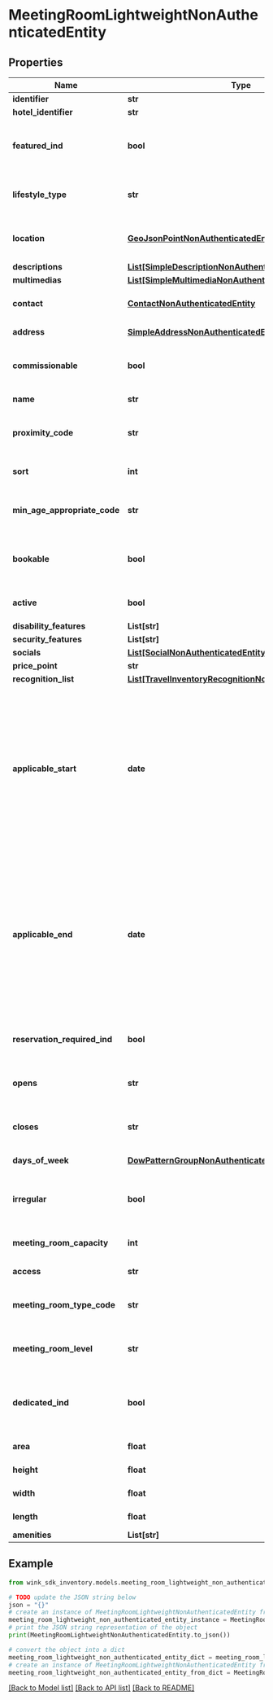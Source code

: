 # MeetingRoomLightweightNonAuthenticatedEntity


## Properties

Name | Type | Description | Notes
------------ | ------------- | ------------- | -------------
**identifier** | **str** | Unique record identifier | 
**hotel_identifier** | **str** | Hotel identifier. | 
**featured_ind** | **bool** | Indicates whether this inventory is featured. Use this flag as a way to signify that this inventory is special. | 
**lifestyle_type** | **str** | Indicate the type of lifestyle this blocking should be associated with. | [optional] 
**location** | [**GeoJsonPointNonAuthenticatedEntity**](GeoJsonPointNonAuthenticatedEntity.md) | Geo-location point where blocking takes place. Defaults to location of property. | 
**descriptions** | [**List[SimpleDescriptionNonAuthenticatedEntity]**](SimpleDescriptionNonAuthenticatedEntity.md) |  | 
**multimedias** | [**List[SimpleMultimediaNonAuthenticatedEntity]**](SimpleMultimediaNonAuthenticatedEntity.md) |  | 
**contact** | [**ContactNonAuthenticatedEntity**](ContactNonAuthenticatedEntity.md) | Associate a contact person for this blocking (if applicable). | 
**address** | [**SimpleAddressNonAuthenticatedEntity**](SimpleAddressNonAuthenticatedEntity.md) | Defaults to property address. | 
**commissionable** | **bool** | Indicate whether sales channels receive commission for selling this blocking. | [default to True]
**name** | **str** | Internal name of blocking. | 
**proximity_code** | **str** | Supported OTA specification &#x60;PRX&#x60; code. See [OTA geoname data](#operation/showAvailableCodesForCategory) | 
**sort** | **int** | Use this property to sort an blocking in a list of activities. | [optional] 
**min_age_appropriate_code** | **str** | Supported OTA specification &#x60;AQC&#x60; code. See [OTA geoname data](#operation/showAvailableCodesForCategory) | [optional] 
**bookable** | **bool** | Indicates if this blocking can be added to a booking or if it is read-only marketing material only. | [default to True]
**active** | **bool** | Modify blocking availability with this flag. | [default to True]
**disability_features** | **List[str]** |  | [optional] 
**security_features** | **List[str]** |  | [optional] 
**socials** | [**List[SocialNonAuthenticatedEntity]**](SocialNonAuthenticatedEntity.md) |  | [optional] 
**price_point** | **str** | Level of expensiveness. | [default to 'THREE']
**recognition_list** | [**List[TravelInventoryRecognitionNonAuthenticatedEntity]**](TravelInventoryRecognitionNonAuthenticatedEntity.md) |  | [optional] 
**applicable_start** | **date** | Start month and day or date for which the attraction (e.g. the start of a season) is available. This date property signifies that the blocking is recurring and / or seasonal. If the date is in the past, only day and month will be used to infer seasonality. If the date is a future date, it will be interpreted as a starting date. | [optional] 
**applicable_end** | **date** | End month and day or date for which the attraction (e.g. the start of a season) is available. This date property signifies that the blocking is recurring and / or seasonal. If the date is in the past, only day and month will be used to infer seasonality. If the date is a future date, it will be interpreted as a ending date. | [optional] 
**reservation_required_ind** | **bool** | Indicates whether a reservation is required to participate in this blocking. | [optional] 
**opens** | **str** | Opening time of blocking (if applicable). Leave empty if blocking is always available. | [optional] 
**closes** | **str** | Closing time of blocking (if applicable). Leave empty if blocking is always available. | [optional] 
**days_of_week** | [**DowPatternGroupNonAuthenticatedEntity**](DowPatternGroupNonAuthenticatedEntity.md) | Indicate which days this blocking is open. | [optional] 
**irregular** | **bool** | Room has an irregular shape. If true, the room would be of a traditional square or rectangular shape. | [default to False]
**meeting_room_capacity** | **int** | The total number of people permitted in the meeting room. | [default to 0]
**access** | **str** | The type of access to the meeting space. | [optional] [default to 'MEETING_ROOM_ACCESS_PRIVATE']
**meeting_room_type_code** | **str** | Supported OTA specification &#x60;MRF&#x60; code. See [OTA geoname data](#operation/showAvailableCodesForCategory). | 
**meeting_room_level** | **str** | Defines the level in the facility where the meeting room is located. | [optional] 
**dedicated_ind** | **bool** | When true, the room is used for a single purpose as indicated by the MeetingRoomTypeCode attribute. | 
**area** | **float** | Area (in square meters) of this meeting room. | 
**height** | **float** | Height (in meters) of this meeting room. | 
**width** | **float** | Width (in meters) of this meeting room. | 
**length** | **float** | Length (in meters) of this meeting room. | 
**amenities** | **List[str]** |  | [optional] 

## Example

```python
from wink_sdk_inventory.models.meeting_room_lightweight_non_authenticated_entity import MeetingRoomLightweightNonAuthenticatedEntity

# TODO update the JSON string below
json = "{}"
# create an instance of MeetingRoomLightweightNonAuthenticatedEntity from a JSON string
meeting_room_lightweight_non_authenticated_entity_instance = MeetingRoomLightweightNonAuthenticatedEntity.from_json(json)
# print the JSON string representation of the object
print(MeetingRoomLightweightNonAuthenticatedEntity.to_json())

# convert the object into a dict
meeting_room_lightweight_non_authenticated_entity_dict = meeting_room_lightweight_non_authenticated_entity_instance.to_dict()
# create an instance of MeetingRoomLightweightNonAuthenticatedEntity from a dict
meeting_room_lightweight_non_authenticated_entity_from_dict = MeetingRoomLightweightNonAuthenticatedEntity.from_dict(meeting_room_lightweight_non_authenticated_entity_dict)
```
[[Back to Model list]](../README.md#documentation-for-models) [[Back to API list]](../README.md#documentation-for-api-endpoints) [[Back to README]](../README.md)


